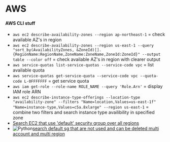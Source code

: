 # AWS

#### AWS CLI stuff

- `aws ec2 describe-availability-zones --region ap-northeast-1` = check available AZ's in region
- `aws ec2 describe-availability-zones --region us-east-1 --query "sort_by(AvailabilityZones, &ZoneId)[].{RegionName:RegionName,ZoneName:ZoneName,ZoneId:ZoneId}" --output table --color off` = check available AZ's in region with clearer output
- `aws service-quotas list-service-quotas --service-code vpc` = list available quota
- `aws service-quotas get-service-quota --service-code vpc --quota-code L-0FFFFFFF` = get service quota
- `aws iam get-role --role-name ROLE_NAME --query 'Role.Arn'` = display IAM role ARN
- `aws ec2 describe-instance-type-offerings --location-type "availability-zone" --filters "Name=location,Values=us-east-1f" "Name=instance-type,Values=c5a.8xlarge" --region us-east-1` = combine two filters and search instance type availibility in specified zone
- [Search EC2 that use 'default' security group over all regions](https://github.com/Chri100pher/AWS/blob/c6c063e87d8a56cbaf49e8279b1e69dfe7fe9e87/ec2sgdefault.sh)
- ![Python](https://img.shields.io/badge/-Python-000?&logo=python)[search default sg that are not used and can be deleted multi account and multi region](https://github.com/Chri100pher/AWS/blob/2f32c3e94b873cd2eb7bfde42abe2fbd99818378/search_default_sg.py)

